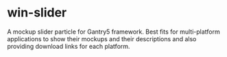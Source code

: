 # win-slider
A mockup slider particle for Gantry5 framework. Best fits for multi-platform applications to show their mockups and their descriptions and also providing download links for each platform.
